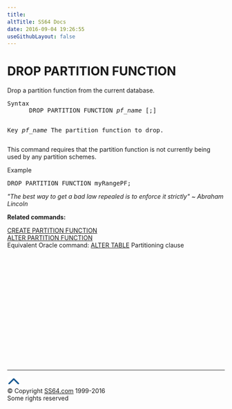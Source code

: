 ```yaml
---
title:
altTitle: SS64 Docs
date: 2016-09-04 19:26:55
useGithubLayout: false
---
```

<!-- #BeginLibraryItem "/Library/head_sql.lbi" --><!-- #EndLibraryItem --><h1>DROP PARTITION FUNCTION</h1>
<p>Drop  a partition function from the current database.</p>
<pre>Syntax
      DROP PARTITION FUNCTION <i>pf_name</i> [;]

Key<i>
   </i><i>pf_name</i>     The partition function to drop.</pre> 
<p>  This command requires that the partition function is not currently being used by any partition schemes.</p>
<p>Example</p>
<pre>DROP PARTITION FUNCTION myRangePF;</pre>
<p class="quote"><i>"The best way to get a bad law repealed is to enforce it strictly" ~ Abraham Lincoln </i></p>
<p><b>Related commands:</b></p>
<p>  <a href="ptnfunction_c.html">CREATE PARTITION FUNCTION</a><br>
  <a href="ptnfunction_a.html">ALTER PARTITION FUNCTION</a><br>
Equivalent Oracle command:  <a href="../ora/table_a_part.html">ALTER TABLE</a> Partitioning clause</p><!-- #BeginLibraryItem "/Library/foot_sql.lbi" --><p>
<!-- ss64-sql -->
<ins class="adsbygoogle" style="display:inline-block;width:300px;height:250px" data-ad-client="ca-pub-6140977852749469" data-ad-slot="6953563613"></ins>
<script>
(adsbygoogle = window.adsbygoogle || []).push({});
</script></p>
<hr>
<div id="bl" class="footer"><a href="ptnfunction_d.html#"><img src="../images/top.png" width="30" height="22" alt="Back to the Top"></a></div>
<div id="br" class="footer, tagline">© Copyright <a href="http://ss64.com/">SS64.com</a> 1999-2016<br>
Some rights reserved</div><!-- #EndLibraryItem -->

